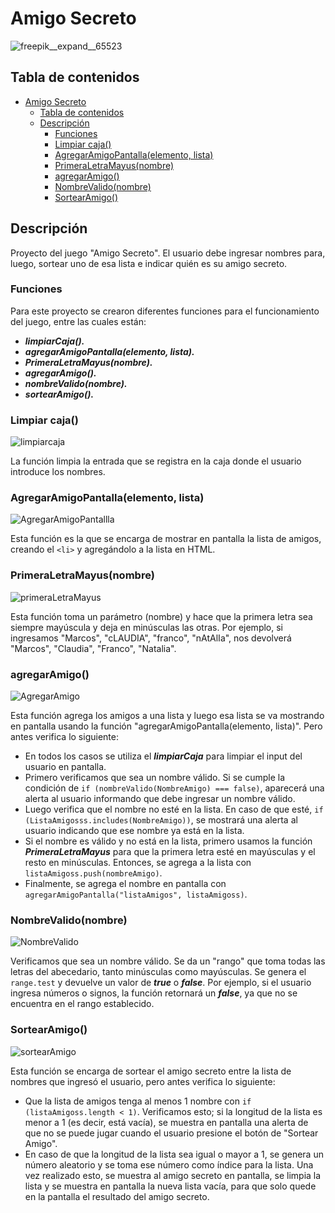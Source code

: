 # Amigo Secreto

![freepik__expand__65523](https://github.com/user-attachments/assets/7d48ff75-a6b2-437a-81ef-9b59ceab8d79)

## Tabla de contenidos

- [Amigo Secreto](#amigo-secreto)
  - [Tabla de contenidos](#tabla-de-contenidos)
  - [Descripción](#descripción)
    - [Funciones](#funciones)
    - [Limpiar caja()](#limpiar-caja)
    - [AgregarAmigoPantalla(elemento, lista)](#agregaramigopantallaelemento-lista)
    - [PrimeraLetraMayus(nombre)](#primeraletramayusnombre)
    - [agregarAmigo()](#agregaramigo)
    - [NombreValido(nombre)](#nombrevalidonombre)
    - [SortearAmigo()](#sortearamigo)
  

## Descripción
Proyecto del juego "Amigo Secreto". El usuario debe ingresar nombres para, luego, sortear uno de esa lista e indicar quién es su amigo secreto.

### Funciones

Para este proyecto se crearon diferentes funciones para el funcionamiento del juego, entre las cuales están:
- ***limpiarCaja().***
- ***agregarAmigoPantalla(elemento, lista).***
- ***PrimeraLetraMayus(nombre).***
- ***agregarAmigo().***
- ***nombreValido(nombre).***
- ***sortearAmigo().***

### Limpiar caja()

![limpiarcaja](https://github.com/user-attachments/assets/e56be8d5-3205-4d77-aa8f-ae647db42348)

La función limpia la entrada que se registra en la caja donde el usuario introduce los nombres. 

### AgregarAmigoPantalla(elemento, lista)

![AgregarAmigoPantallla](https://github.com/user-attachments/assets/8ee6b886-0517-4252-b555-491d1b003caa)

Esta función es la que se encarga de mostrar en pantalla la lista de amigos, creando el `<li>` y agregándolo a la lista en HTML.

### PrimeraLetraMayus(nombre)

![primeraLetraMayus](https://github.com/user-attachments/assets/dbe98597-f7c5-4091-8f68-56f2852165fe)

Esta función toma un parámetro (nombre) y hace que la primera letra sea siempre mayúscula y deja en minúsculas las otras. Por ejemplo, si ingresamos "Marcos", "cLAUDIA", "franco", "nAtAlIa", nos devolverá "Marcos", "Claudia", "Franco", "Natalia". 

### agregarAmigo()

![AgregarAmigo](https://github.com/user-attachments/assets/f060bcab-6455-416d-bf24-9819bc1ba58f)

Esta función agrega los amigos a una lista y luego esa lista se va mostrando en pantalla usando la función "agregarAmigoPantalla(elemento, lista)". Pero antes verifica lo siguiente:
- En todos los casos se utiliza el ***limpiarCaja*** para limpiar el input del usuario en pantalla.
- Primero verificamos que sea un nombre válido. Si se cumple la condición de `if (nombreValido(NombreAmigo) === false)`, aparecerá una alerta al usuario informando que debe ingresar un nombre válido.
- Luego verifica que el nombre no esté en la lista. En caso de que esté, `if (ListaAmigosss.includes(NombreAmigo))`, se mostrará una alerta al usuario indicando que ese nombre ya está en la lista.
- Si el nombre es válido y no está en la lista, primero usamos la función ***PrimeraLetraMayus*** para que la primera letra esté en mayúsculas y el resto en minúsculas. Entonces, se agrega a la lista con `listaAmigoss.push(nombreAmigo)`.
- Finalmente, se agrega el nombre en pantalla con `agregarAmigoPantalla("listaAmigos", listaAmigoss)`.

### NombreValido(nombre)

![NombreValido](https://github.com/user-attachments/assets/4e644bac-486e-479b-bdab-20b631a246ee)

Verificamos que sea un nombre válido. Se da un "rango" que toma todas las letras del abecedario, tanto minúsculas como mayúsculas. Se genera el `range.test` y devuelve un valor de ***true*** o ***false***. Por ejemplo, si el usuario ingresa números o signos, la función retornará un ***false***, ya que no se encuentra en el rango establecido.

### SortearAmigo()

![sortearAmigo](https://github.com/user-attachments/assets/1257704e-a9cd-4c9e-ab68-d99dfbbdd0a7)

Esta función se encarga de sortear el amigo secreto entre la lista de nombres que ingresó el usuario, pero antes verifica lo siguiente:
- Que la lista de amigos tenga al menos 1 nombre con `if (listaAmigoss.length < 1)`. Verificamos esto; si la longitud de la lista es menor a 1 (es decir, está vacía), se muestra en pantalla una alerta de que no se puede jugar cuando el usuario presione el botón de "Sortear Amigo".
- En caso de que la longitud de la lista sea igual o mayor a 1, se genera un número aleatorio y se toma ese número como índice para la lista. Una vez realizado esto, se muestra al amigo secreto en pantalla, se limpia la lista y se muestra en pantalla la nueva lista vacía, para que solo quede en la pantalla el resultado del amigo secreto.


